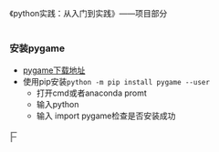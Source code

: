 《python实践：从入门到实践》——项目部分

# 
### 安装pygame
- [pygame下载地址](https://www.lfd.uci.edu/~gohlke/pythonlibs/#pygame)
- 使用pip安装`python -m pip install pygame --user`
  - 打开cmd或者anaconda promt
  - 输入python
  - 输入 import pygame检查是否安装成功

<font color=gray size=5>F</font>